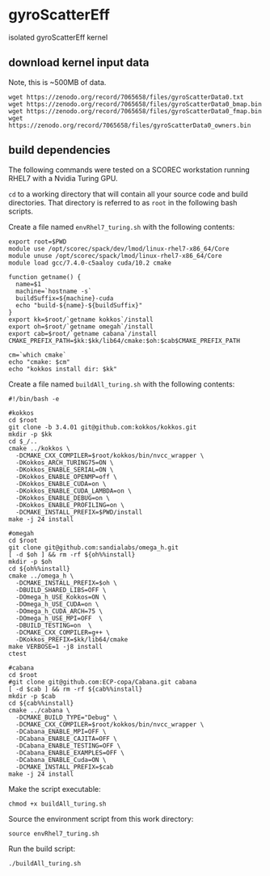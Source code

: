 # gyroScatterEff
isolated gyroScatterEff kernel

## download kernel input data

Note, this is ~500MB of data.

```
wget https://zenodo.org/record/7065658/files/gyroScatterData0.txt
wget https://zenodo.org/record/7065658/files/gyroScatterData0_bmap.bin
wget https://zenodo.org/record/7065658/files/gyroScatterData0_fmap.bin
wget https://zenodo.org/record/7065658/files/gyroScatterData0_owners.bin
```

## build dependencies

The following commands were tested on a SCOREC workstation running RHEL7 with a
Nvidia Turing GPU.

`cd` to a working directory that will contain all your source code and build
directories.  That directory is referred to as `root` in the following bash
scripts.

Create a file named `envRhel7_turing.sh` with the following contents:

```
export root=$PWD 
module use /opt/scorec/spack/dev/lmod/linux-rhel7-x86_64/Core
module unuse /opt/scorec/spack/lmod/linux-rhel7-x86_64/Core
module load gcc/7.4.0-c5aaloy cuda/10.2 cmake

function getname() {
  name=$1
  machine=`hostname -s`
  buildSuffix=${machine}-cuda
  echo "build-${name}-${buildSuffix}"
}
export kk=$root/`getname kokkos`/install
export oh=$root/`getname omegah`/install
export cab=$root/`getname cabana`/install
CMAKE_PREFIX_PATH=$kk:$kk/lib64/cmake:$oh:$cab$CMAKE_PREFIX_PATH

cm=`which cmake`
echo "cmake: $cm"
echo "kokkos install dir: $kk"
```


Create a file named `buildAll_turing.sh` with the following contents:

```
#!/bin/bash -e

#kokkos
cd $root
git clone -b 3.4.01 git@github.com:kokkos/kokkos.git
mkdir -p $kk
cd $_/..
cmake ../kokkos \
  -DCMAKE_CXX_COMPILER=$root/kokkos/bin/nvcc_wrapper \
  -DKokkos_ARCH_TURING75=ON \
  -DKokkos_ENABLE_SERIAL=ON \
  -DKokkos_ENABLE_OPENMP=off \
  -DKokkos_ENABLE_CUDA=on \
  -DKokkos_ENABLE_CUDA_LAMBDA=on \
  -DKokkos_ENABLE_DEBUG=on \
  -DKokkos_ENABLE_PROFILING=on \
  -DCMAKE_INSTALL_PREFIX=$PWD/install
make -j 24 install

#omegah
cd $root
git clone git@github.com:sandialabs/omega_h.git
[ -d $oh ] && rm -rf ${oh%%install}
mkdir -p $oh 
cd ${oh%%install}
cmake ../omega_h \
  -DCMAKE_INSTALL_PREFIX=$oh \
  -DBUILD_SHARED_LIBS=OFF \
  -DOmega_h_USE_Kokkos=ON \
  -DOmega_h_USE_CUDA=on \
  -DOmega_h_CUDA_ARCH=75 \
  -DOmega_h_USE_MPI=OFF  \
  -DBUILD_TESTING=on  \
  -DCMAKE_CXX_COMPILER=g++ \
  -DKokkos_PREFIX=$kk/lib64/cmake
make VERBOSE=1 -j8 install
ctest

#cabana
cd $root
#git clone git@github.com:ECP-copa/Cabana.git cabana
[ -d $cab ] && rm -rf ${cab%%install}
mkdir -p $cab
cd ${cab%%install}
cmake ../cabana \
  -DCMAKE_BUILD_TYPE="Debug" \
  -DCMAKE_CXX_COMPILER=$root/kokkos/bin/nvcc_wrapper \
  -DCabana_ENABLE_MPI=OFF \
  -DCabana_ENABLE_CAJITA=OFF \
  -DCabana_ENABLE_TESTING=OFF \
  -DCabana_ENABLE_EXAMPLES=OFF \
  -DCabana_ENABLE_Cuda=ON \
  -DCMAKE_INSTALL_PREFIX=$cab
make -j 24 install
```

Make the script executable:

```
chmod +x buildAll_turing.sh
```


Source the environment script from this work directory:

```
source envRhel7_turing.sh
```

Run the build script:

```
./buildAll_turing.sh
```


